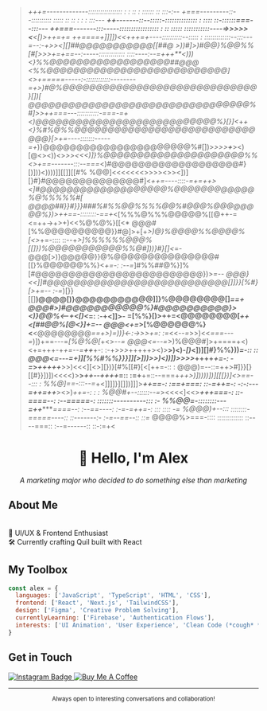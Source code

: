 >*+++=-------------:::::::::::::::::  :                            :  ::   : ::::::  ::             :::-:--
***+===---------::--:::::::::: :::::  ::                             ::  :     :                   : :::---
**++-------::--:::::-::::::::::::::                                     :  ::::        ::-::::::===--:::---
*++===-------:::-----:::::::::::::::::                     :  ::  ::::: :::::::::::----=*>>>>><**<[)>*++=+=
>++====+]]]])<<*+++=+----::::::::::--:::::      :      :::::::::::::--:::---=--:-+*>><][]##@@@@@@@@@@@[[##@
*>))#]>)#@@}%@@%%[#[>>>+=+==--:-----:::::::::::::         ::::----:--=*+++**<)))<}%%@@@@@@@@@@@@@@@@@@##@@@
<%%@@@@@@@@@@@@@@@@@@@@@@@@@@@]<>+=====-----:-::::::::::::--------=+>)#@%@@@@@@@@@@@@@@@@@@@@@@@@@@@@@}[])[
>@@@@@@@@@@@@@@@@@@@@@@@@@@@@@@@@@%#]>>++===---:::::::::::-===-=+<)@@@@@@@@@@@@@@@@@@@@@@@@@@@%}[}]<*+***+*
><}%#%@%%@@@@@@@@@@@@@@@@@@@@@@@@@@@@@@}[>*+=----:::::::-----=+*)}@@@@@@@@@@@@@@@@@@@@@@%#[])>*>>>**+***><)
[@<><))<>*>><<<)]}%@@@@@@@@@@@@@@@@@@@@@%%<>+==-------:::--===*<)#@@@@@@@@@@@@@@@@@@@#}[)]))<))))]][[]][[#%
%@@]<<<<<<<>>>><>><])][}#}#@@@@@@@@@@@@@@#]<*++=----::::-=+=++><]#@@@@@@@@@@@@@@@@@@@%@@@@@@@@@@@@%@%%%%%#[
@@@@##}}#}}}###%#%%@@%%%%@@%#@@@%@@@@@@@@%})>++==-::::::::-==+*<[%%%@%%%@@@@@%[[@++-=<=++->+>+)<<%@%@%}[[<*
@@@#[%%@@@@@@@@@@}}#@]>+[+*>)@}%@@@@%%@@@@%[<>*+=-::::  ::--+*>]%%%%%%@@@%[[]})%@@@@@@@@@@@%%@#]))}#}[]<*=-
@@@[>)}@@@@@}}@%@@@@@@@@@@@@@@@#[[}%@@@@@@%%}<*+=-:      :--=*]#%%##@%}]%[#@@@@@@@@@@@@@@@@@@@@@@@@@})>*=--
@@@}<<]]#@@@@@@@@@@@@@@@@@@@@@@@@@@@[]]}}[%#}[>+=--      :-=*)[}}[[]**)@@@@[)}@@@@@@@@@@@]]}%@@@@@@@@[]*==+
@@@#>)#@@@@@@@@@@@%}#@@@@@@@@@@}><)}@@%<--+<[)<*=:        :-+<]]>- =[%%}[)>++=<@@@@@@@@[*++<[##@@%[@<}]+=--
@@@<+=*>[%@@@@@@%}<**<@@@@@@@@*==+>)=))}<-:->>>+=:        :=*<<*--=*>>)<<*===---=*)])+==---=*[%@%@[*+<>*--=
@@@<=--=*>)%@@@#]>+====+<)<+=+++-+*+=--=**++***+-:        :-+>>*>*+++++><)>**>)<)*-[)*<])][]#}%%}))*=-:: ::
@@@<=---=+)][%%#%%}}}]][>]))>>)<))])>>>>*++++*+=-:         -=*>*+++++***>>)<<<][<>][})}[#%[[#}[<[++=-::   :
@@@)=--::=++>#]}}[}[[#}}])])<<<<)>**>*++--++++*=::         :=+**+=::--===+*++>)]))))])][[[})]<>==--:::    :
%%@]==-:::--=*+<]]]]}][]])]]]>***++==-:  :==+===:         ::-=++=-:   -:-:---=++=++***><>)*++=-:      :   :
%@@#+--::::::--=*><<<<]<<>****+++===-:  ::-====--:        :--=====-:     :::::::----------:::            :-
%%@@*=-::::::::---=++*******====--:     :--==----:        :-=-=++=-:             ::: ::::                -=
%@@@)+--::: ::::::::-=====----::       ::-------:-        :-=--==--::                                  ::=*
@@@@%>===-::::  :::::::::::::          ::----===::        :--=------::                              ::-:=+<

<div align="center">
  <h1>👋 Hello, I'm Alex</h1>
  <p><i>A marketing major who decided to do something else than marketing</i></p>
</div>

## About Me
<br>🎨 UI/UX & Frontend Enthusiast
<br>🛠️ Currently crafting Quil built with React

## My Toolbox
```js
const alex = {
  languages: ['JavaScript', 'TypeScript', 'HTML', 'CSS'],
  frontend: ['React', 'Next.js', 'TailwindCSS'],
  design: ['Figma', 'Creative Problem Solving'],
  currentlyLearning: ['Firebase', 'Authentication Flows'],
  interests: ['UI Animation', 'User Experience', 'Clean Code (*cough* *cough*)']
}
```

## Get in Touch
<div align="left">
  <a href="https://www.instagram.com/alexplmd/">
    <img src="https://img.shields.io/badge/Instagram-E4405F?style=for-the-badge&logo=instagram&logoColor=white" alt="Instagram Badge" target="_blank"/>
  </a>
  <a href="https://www.buymeacoffee.com/ahlex">
    <img src="https://img.shields.io/badge/Buy_Me_A_Coffee-FFDD00?style=for-the-badge&logo=buy-me-a-coffee&logoColor=black" alt="Buy Me A Coffee" target="_blank"/>
  </a>
</div>

---

<div align="center">
  <sub>Always open to interesting conversations and collaboration!</sub>
</div>
